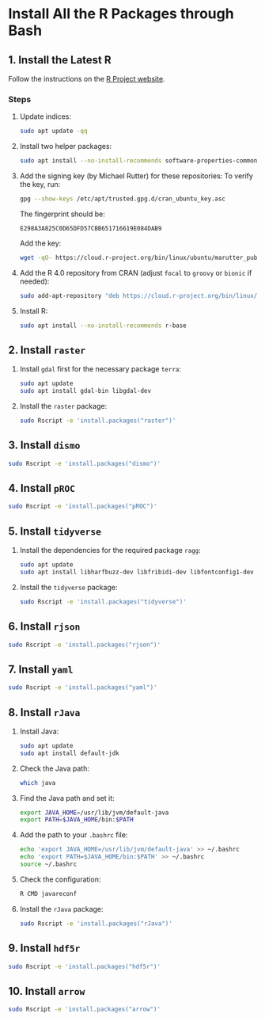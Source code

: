# Install All the R Packages through Bash

## 1. Install the Latest R
Follow the instructions on the [R Project website](https://cran.csie.ntu.edu.tw/).

### Steps
1. Update indices:
   ```bash
   sudo apt update -qq
   ```

2. Install two helper packages:
   ```bash
   sudo apt install --no-install-recommends software-properties-common dirmngr
   ```

3. Add the signing key (by Michael Rutter) for these repositories:
   To verify the key, run:
   ```bash
   gpg --show-keys /etc/apt/trusted.gpg.d/cran_ubuntu_key.asc
   ```
   The fingerprint should be:
   ```
   E298A3A825C0D65DFD57CBB651716619E084DAB9
   ```
   Add the key:
   ```bash
   wget -qO- https://cloud.r-project.org/bin/linux/ubuntu/marutter_pubkey.asc | sudo tee -a /etc/apt/trusted.gpg.d/cran_ubuntu_key.asc
   ```

4. Add the R 4.0 repository from CRAN (adjust `focal` to `groovy` or `bionic` if needed):
   ```bash
   sudo add-apt-repository "deb https://cloud.r-project.org/bin/linux/ubuntu $(lsb_release -cs)-cran40/"
   ```

5. Install R:
   ```bash
   sudo apt install --no-install-recommends r-base
   ```

## 2. Install `raster`
1. Install `gdal` first for the necessary package `terra`:
   ```bash
   sudo apt update
   sudo apt install gdal-bin libgdal-dev
   ```

2. Install the `raster` package:
   ```bash
   sudo Rscript -e 'install.packages("raster")'
   ```

## 3. Install `dismo`
```bash
sudo Rscript -e 'install.packages("dismo")'
```

## 4. Install `pROC`
```bash
sudo Rscript -e 'install.packages("pROC")'
```

## 5. Install `tidyverse`
1. Install the dependencies for the required package `ragg`:
   ```bash
   sudo apt update
   sudo apt install libharfbuzz-dev libfribidi-dev libfontconfig1-dev
   ```

2. Install the `tidyverse` package:
   ```bash
   sudo Rscript -e 'install.packages("tidyverse")'
   ```

## 6. Install `rjson`
```bash
sudo Rscript -e 'install.packages("rjson")'
```

## 7. Install `yaml`
```bash
sudo Rscript -e 'install.packages("yaml")'
```

## 8. Install `rJava`
1. Install Java:
   ```bash
   sudo apt update
   sudo apt install default-jdk
   ```

2. Check the Java path:
   ```bash
   which java
   ```

3. Find the Java path and set it:
   ```bash
   export JAVA_HOME=/usr/lib/jvm/default-java
   export PATH=$JAVA_HOME/bin:$PATH
   ```

4. Add the path to your `.bashrc` file:
   ```bash
   echo 'export JAVA_HOME=/usr/lib/jvm/default-java' >> ~/.bashrc
   echo 'export PATH=$JAVA_HOME/bin:$PATH' >> ~/.bashrc
   source ~/.bashrc
   ```

5. Check the configuration:
   ```bash
   R CMD javareconf
   ```

6. Install the `rJava` package:
   ```bash
   sudo Rscript -e 'install.packages("rJava")'
   ```

## 9. Install `hdf5r`
```bash
sudo Rscript -e 'install.packages("hdf5r")'
```

## 10. Install `arrow`
```bash
sudo Rscript -e 'install.packages("arrow")'
```